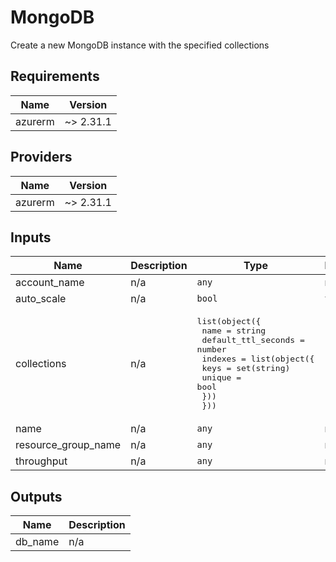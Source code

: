 # MongoDB

Create a new MongoDB instance with the specified collections

## Requirements

| Name | Version |
|------|---------|
| azurerm | ~> 2.31.1 |

## Providers

| Name | Version |
|------|---------|
| azurerm | ~> 2.31.1 |

## Inputs

| Name | Description | Type | Default | Required |
|------|-------------|------|---------|:--------:|
| account\_name | n/a | `any` | n/a | yes |
| auto\_scale | n/a | `bool` | `true` | no |
| collections | n/a | <pre>list(object({<br>    name = string<br>    default_ttl_seconds = number<br>    indexes = list(object({<br>      keys = set(string)<br>      unique = bool<br>    }))<br>  }))</pre> | `[]` | no |
| name | n/a | `any` | n/a | yes |
| resource\_group\_name | n/a | `any` | n/a | yes |
| throughput | n/a | `any` | n/a | yes |

## Outputs

| Name | Description |
|------|-------------|
| db\_name | n/a |
